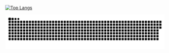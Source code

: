 [![Top Langs](https://github-readme-stats.vercel.app/api/top-langs/?username=eebbuunn&layout=compact&theme=dark)](https://github.com/anuraghazra/github-readme-stats)

<picture>
  <source media="(prefers-color-scheme: dark)" src="https://raw.githubusercontent.com/eebbuunn/eebbuunn/output/github-contribution-grid-snake-dark.svg">
  <source media="(prefers-color-scheme: light)" src="https://raw.githubusercontent.com/eebbuunn/eebbuunn/output/github-contribution-grid-snake.svg">
  <img alt="github contribution grid snake animation" src="https://raw.githubusercontent.com/eebbuunn/eebbuunn/output/github-contribution-grid-snake.svg">
</picture>
